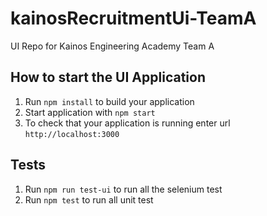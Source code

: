# kainosRecruitmentUi-TeamA
UI Repo for Kainos Engineering Academy Team A

How to start the UI Application
---

1. Run `npm install` to build your application
1. Start application with `npm start`
1. To check that your application is running enter url `http://localhost:3000`

Tests
---

1. Run `npm run test-ui` to run all the selenium test
2. Run `npm test` to run all unit test


